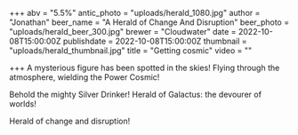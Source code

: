 +++
abv = "5.5%"
antic_photo = "uploads/herald_1080.jpg"
author = "Jonathan"
beer_name = "A Herald of Change And Disruption"
beer_photo = "uploads/herald_beer_300.jpg"
brewer = "Cloudwater"
date = 2022-10-08T15:00:00Z
publishdate = 2022-10-08T15:00:00Z
thumbnail = "uploads/herald_thumbnail.jpg"
title = "Getting cosmic"
video = ""

+++
A mysterious figure has been spotted in the skies! Flying through the atmosphere, wielding the Power Cosmic! 

Behold the mighty Silver Drinker! Herald of Galactus: the devourer of worlds!

Herald of change and disruption!